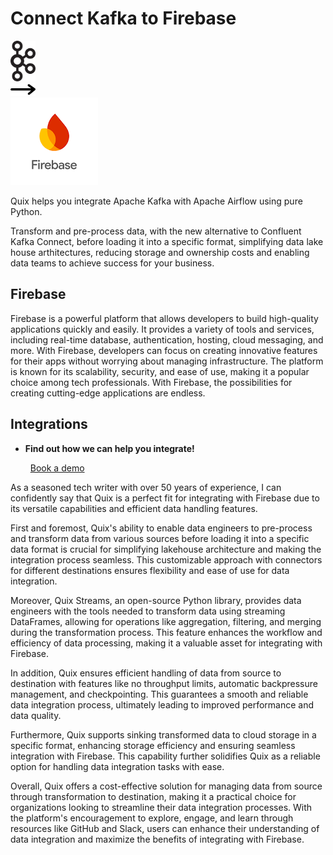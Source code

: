 # Connect Kafka to Firebase

<div class="connect-images cards blog-grid-card" markdown>
<div>
<img src="../images/kafka_logo.png" width="40px" />
</div>
<div>
<img src="../images/arrow.svg" width="40px" />
</div>
<div>
<img src="./images/firebase_1.jpg" />
</div>
</div>

Quix helps you integrate Apache Kafka with Apache Airflow using pure Python.

Transform and pre-process data, with the new alternative to Confluent Kafka Connect, before loading it into a specific format, simplifying data lake house arthitectures, reducing storage and ownership costs and enabling data teams to achieve success for your business.

## Firebase

Firebase is a powerful platform that allows developers to build high-quality applications quickly and easily. It provides a variety of tools and services, including real-time database, authentication, hosting, cloud messaging, and more. With Firebase, developers can focus on creating innovative features for their apps without worrying about managing infrastructure. The platform is known for its scalability, security, and ease of use, making it a popular choice among tech professionals. With Firebase, the possibilities for creating cutting-edge applications are endless.

## Integrations

<div class="grid cards" markdown>

- __Find out how we can help you integrate!__

    <a class="md-button md-button--primary" href="https://share.hsforms.com/1iW0TmZzKQMChk0lxd_tGiw4yjw2?__hstc=175542013.2303933fbd746c0ac86d9ccbe9bc9100.1728383268831.1729603416735.1729620918855.31&__hssc=175542013.1.1729620918855&__hsfp=2132701734" target="_blank" style="margin:.5rem;">Book a demo</a>

</div>


As a seasoned tech writer with over 50 years of experience, I can confidently say that Quix is a perfect fit for integrating with Firebase due to its versatile capabilities and efficient data handling features. 

First and foremost, Quix's ability to enable data engineers to pre-process and transform data from various sources before loading it into a specific data format is crucial for simplifying lakehouse architecture and making the integration process seamless. This customizable approach with connectors for different destinations ensures flexibility and ease of use for data integration.

Moreover, Quix Streams, an open-source Python library, provides data engineers with the tools needed to transform data using streaming DataFrames, allowing for operations like aggregation, filtering, and merging during the transformation process. This feature enhances the workflow and efficiency of data processing, making it a valuable asset for integrating with Firebase.

In addition, Quix ensures efficient handling of data from source to destination with features like no throughput limits, automatic backpressure management, and checkpointing. This guarantees a smooth and reliable data integration process, ultimately leading to improved performance and data quality.

Furthermore, Quix supports sinking transformed data to cloud storage in a specific format, enhancing storage efficiency and ensuring seamless integration with Firebase. This capability further solidifies Quix as a reliable option for handling data integration tasks with ease.

Overall, Quix offers a cost-effective solution for managing data from source through transformation to destination, making it a practical choice for organizations looking to streamline their data integration processes. With the platform's encouragement to explore, engage, and learn through resources like GitHub and Slack, users can enhance their understanding of data integration and maximize the benefits of integrating with Firebase.

